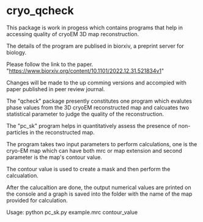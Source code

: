 # cryo_qcheck
This package is work in progess which contains programs that help in accessing quality of cryoEM 3D map reconstruction. 

The details of the program are publised in biorxiv, a preprint server for biology.

Please follow the link to the paper. "https://www.biorxiv.org/content/10.1101/2022.12.31.521834v1"

Changes will be made to the up comming versions and accompied with paper published in peer review journal. 

The "qcheck" package presently constitutes one program which evalutes phase values from the 3D cryoEM reconstructed map and calcuates two statistical parameter to judge the quality of the reconstruction. 

The "pc_sk" program helps in quantitatively assess the presence of non-particles in the reconstructed map. 

The program takes two input parameters to perform calculations, one is the cryo-EM map which can have both mrc or map extension and second parameter is the map's contour value. 

The contour value is used to create a mask and then perform the calcualation. 

After the calucaltion are done, the output numerical values are printed on the console and a graph is saved into the folder with the name of the map provided for calculation. 



Usage:
python pc_sk.py example.mrc contour_value
